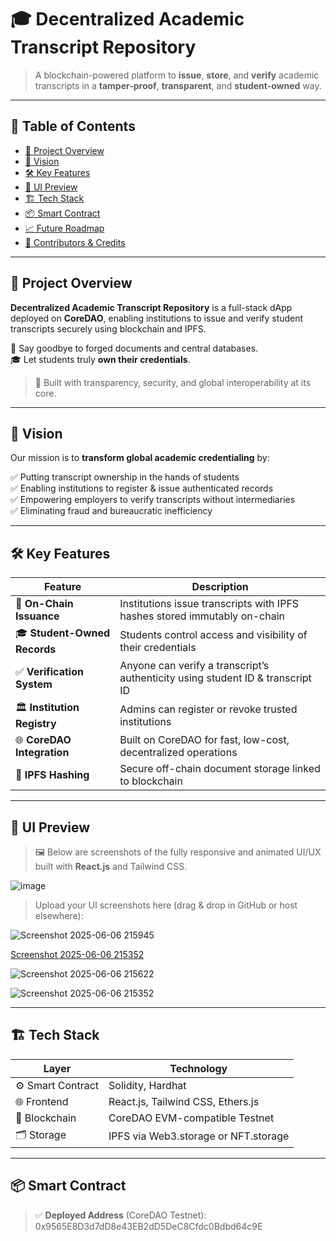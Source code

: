# 🎓 Decentralized Academic Transcript Repository

> A blockchain-powered platform to **issue**, **store**, and **verify** academic transcripts in a **tamper-proof**, **transparent**, and **student-owned** way.

---

## 🧭 Table of Contents
- [🚀 Project Overview](#-project-overview)
- [🎯 Vision](#-vision)
- [🛠️ Key Features](#️-key-features)
- [📸 UI Preview](#-ui-preview)
- [🏗️ Tech Stack](#-tech-stack)
- [📦 Smart Contract](#-smart-contract)
- [📈 Future Roadmap](#-future-roadmap)
- [🤝 Contributors & Credits](#-contributors--credits)

---

## 🚀 Project Overview

**Decentralized Academic Transcript Repository** is a full-stack dApp deployed on **CoreDAO**, enabling institutions to issue and verify student transcripts securely using blockchain and IPFS.

🎯 Say goodbye to forged documents and central databases.  
🎓 Let students truly **own their credentials**.

> 📌 Built with transparency, security, and global interoperability at its core.

---

## 🎯 Vision

Our mission is to **transform global academic credentialing** by:

✅ Putting transcript ownership in the hands of students  
✅ Enabling institutions to register & issue authenticated records  
✅ Empowering employers to verify transcripts without intermediaries  
✅ Eliminating fraud and bureaucratic inefficiency

---

## 🛠️ Key Features

| Feature                         | Description                                                                 |
|-------------------------------|-----------------------------------------------------------------------------|
| 🔐 **On-Chain Issuance**      | Institutions issue transcripts with IPFS hashes stored immutably on-chain  |
| 🎓 **Student-Owned Records**  | Students control access and visibility of their credentials                |
| ✅ **Verification System**     | Anyone can verify a transcript’s authenticity using student ID & transcript ID |
| 🏛️ **Institution Registry**   | Admins can register or revoke trusted institutions                         |
| 🌐 **CoreDAO Integration**     | Built on CoreDAO for fast, low-cost, decentralized operations              |
| 🧾 **IPFS Hashing**            | Secure off-chain document storage linked to blockchain                     |

---

## 📸 UI Preview

> 🖼️ Below are screenshots of the fully responsive and animated UI/UX built with **React.js** and Tailwind CSS.

![image](https://github.com/user-attachments/assets/bf27e527-33d0-48a3-92d9-a86a528afe45) 

> Upload your UI screenshots here (drag & drop in GitHub or host elsewhere):

  ![Screenshot 2025-06-06 215945](https://github.com/user-attachments/assets/23b0e51a-8667-4dff-9842-0579c7c0db87)

  [Screenshot 2025-06-06 215352](https://github.com/user-attachments/assets/58fc34fd-4692-4792-81a9-fd6a96f9570e)

  ![Screenshot 2025-06-06 215622](https://github.com/user-attachments/assets/22b8403c-9548-4881-a725-1162777b03b2)

 ![Screenshot 2025-06-06 215352](https://github.com/user-attachments/assets/80e19bdd-45db-41a1-b44b-491838447ca5)



---

## 🏗️ Tech Stack

| Layer         | Technology                             |
|---------------|-----------------------------------------|
| ⚙️ Smart Contract | Solidity, Hardhat                     |
| 🌐 Frontend    | React.js, Tailwind CSS, Ethers.js       |
| 📡 Blockchain  | CoreDAO EVM-compatible Testnet          |
| 🗂️ Storage     | IPFS via Web3.storage or NFT.storage    |

---

## 📦 Smart Contract
> ✅ **Deployed Address** (CoreDAO Testnet): 0x9565E8D3d7dD8e43EB2dD5DeC8Cfdc0Bdbd64c9E
